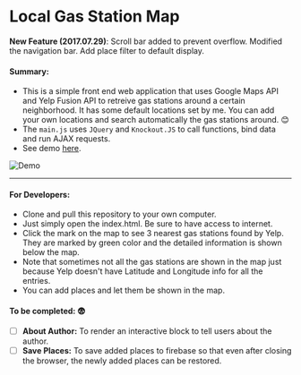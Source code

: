 # Local Gas Station Map

**New Feature (2017.07.29)**: Scroll bar added to prevent overflow. Modified the navigation bar. Add place filter to default display.

#### Summary:

- This is a simple front end web application that uses Google Maps API and Yelp Fusion API to retreive gas stations around a certain neighborhood. It has some default locations set by me. You can add your own locations and search automatically the gas stations around.  :blush:
- The `main.js` uses `JQuery` and `Knockout.JS` to call functions, bind data and run AJAX requests.
- See demo [here](https://d3dek89duzor21.cloudfront.net/).

![Demo](https://s3-us-west-1.amazonaws.com/portfolioalan/demo2.PNG)

------

#### For Developers:

- Clone and pull this repository to your own computer.
- Just simply open the index.html. Be sure to have access to internet.
- Click the mark on the map to see 3 nearest gas stations found by Yelp. They are marked by green color and the detailed information is shown below the map.
- Note that sometimes not all the gas stations are shown in the map just because Yelp doesn't have Latitude and Longitude info for all the entries.
- You can add places and let them be shown in the map.

#### To be completed: :fearful:

- [ ] **About Author:** To render an interactive block to tell users about the author.
- [ ] **Save Places:** To save added places to firebase so that even after closing the browser, the newly added places can be restored.